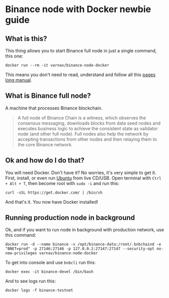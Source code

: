 # Binance node with Docker newbie guide

## What is this?

This thing allows you to start Binance full node in just a single command, this one:

`docker run --rm -it varnav/binance-node-docker`

This means you don't need to read, understand and follow all this [pages long manual](https://docs.binance.org/fullnode.html#run-full-node-to-join-binance-chain).

## What is Binance full node?

A machine that processes Binance blockchain.

> A full node of Binance Chain is a witness, which observes the consensus messaging, downloads blocks from data seed nodes and executes business logic to achieve the consistent state as validator node (and other full node). Full nodes also help the network by accepting transactions from other nodes and then relaying them to the core Binance network.

## Ok and how do I do that?

You will need Docker. Don't have it? No worries, it's very simple to get it. First, install, or even run [Ubuntu](https://www.ubuntu.com/download/desktop) from live CD/USB. Open terminal with `Ctrl + Alt + T`, then become root with `sudo -i` and run this:

`curl -sSL https://get.docker.com/ | /bin/sh`

And that's it. You now have Docker installed!

## Running production node in background

Ok, and if you want to run node in background with production network, use this command:

`docker run -d --name binance -v /opt/binance-data:/root/.bnbchaind -e "BNET=prod" -p 27146:27146 -p 127.0.0.1:27147:27147 --security-opt no-new-privileges varnav/binance-node-docker`

To get into console and use `bnbcli` run this:

`docker exec -it binance-devel /bin/bash`

And to see logs run this:

`docker logs -f binance-testnet`